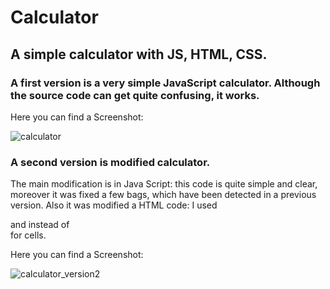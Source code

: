 # Calculator
## A simple calculator with JS, HTML, CSS.
### A first version is a very simple JavaScript calculator. Although the source code can get quite confusing, it works.
Here you can find a Screenshot:

![calculator](https://cloud.githubusercontent.com/assets/28005338/25401013/1c7ecf62-29fd-11e7-8059-0fcf7e5bb434.png)
### A second version is modified calculator.
The main modification is in Java Script: this code is quite simple and clear, moreover it was fixed a few bags, which have been detected in a previous version. Also it was modified a HTML code: I used <form> and <table> instead of <div> for cells.

Here you can find a Screenshot:

![calculator_version2](https://cloud.githubusercontent.com/assets/28005338/25454674/fca19b3c-2ad5-11e7-91c6-658a38d5c910.png)
